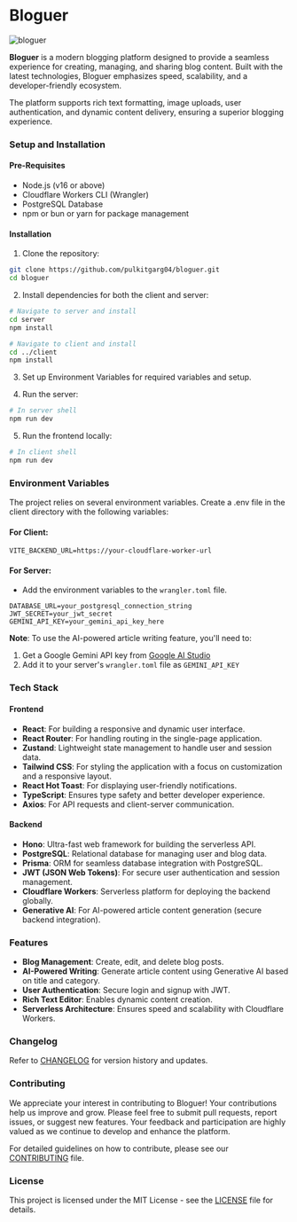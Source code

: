 # Bloguer

![bloguer](https://socialify.git.ci/pulkitgarg04/bloguer/image?font=Inter&language=1&name=1&owner=1&pattern=Floating+Cogs&stargazers=1&theme=Dark)

<!-- <p align="center">
  <a href="https://hits.sh/github.com/pulkitgarg04/bloguer/">
    <img src="https://hits.sh/github.com/pulkitgarg04/bloguer.svg?style=plastic&color=0077bf" alt="Hits"/>
  </a>
</p> -->

**Bloguer** is a modern blogging platform designed to provide a seamless experience for creating, managing, and sharing blog content. Built with the latest technologies, Bloguer emphasizes speed, scalability, and a developer-friendly ecosystem.

The platform supports rich text formatting, image uploads, user authentication, and dynamic content delivery, ensuring a superior blogging experience.

### Setup and Installation
#### Pre-Requisites
- Node.js (v16 or above)
- Cloudflare Workers CLI (Wrangler)
- PostgreSQL Database
- npm or bun or yarn for package management

#### Installation
1. Clone the repository:
```bash
git clone https://github.com/pulkitgarg04/bloguer.git  
cd bloguer  
```

2. Install dependencies for both the client and server:

```bash
# Navigate to server and install
cd server
npm install

# Navigate to client and install
cd ../client
npm install
```

3. Set up Environment Variables for required variables and setup.

4. Run the server:
```bash
# In server shell
npm run dev
```

5. Run the frontend locally:
```bash
# In client shell
npm run dev  
```

### Environment Variables
The project relies on several environment variables. Create a .env file in the client directory with the following variables:

#### For Client:
```env
VITE_BACKEND_URL=https://your-cloudflare-worker-url
```

#### For Server:
- Add the environment variables to the `wrangler.toml` file.
```env
DATABASE_URL=your_postgresql_connection_string  
JWT_SECRET=your_jwt_secret
GEMINI_API_KEY=your_gemini_api_key_here
```

**Note**: To use the AI-powered article writing feature, you'll need to:
1. Get a Google Gemini API key from [Google AI Studio](https://makersuite.google.com/app/apikey)
2. Add it to your server's `wrangler.toml` file as `GEMINI_API_KEY`

### Tech Stack
#### Frontend
- **React**: For building a responsive and dynamic user interface.
- **React Router**: For handling routing in the single-page application.
- **Zustand**: Lightweight state management to handle user and session data.
- **Tailwind CSS**: For styling the application with a focus on customization and a responsive layout.
- **React Hot Toast**: For displaying user-friendly notifications.
- **TypeScript**: Ensures type safety and better developer experience.
- **Axios**: For API requests and client-server communication.

#### Backend
- **Hono**: Ultra-fast web framework for building the serverless API.
- **PostgreSQL**: Relational database for managing user and blog data.
- **Prisma**: ORM for seamless database integration with PostgreSQL.
- **JWT (JSON Web Tokens)**: For secure user authentication and session management.
- **Cloudflare Workers**: Serverless platform for deploying the backend globally.
- **Generative AI**: For AI-powered article content generation (secure backend integration).

### Features
- **Blog Management**: Create, edit, and delete blog posts.
- **AI-Powered Writing**: Generate article content using Generative AI based on title and category.
- **User Authentication**: Secure login and signup with JWT.
- **Rich Text Editor**: Enables dynamic content creation.
- **Serverless Architecture**: Ensures speed and scalability with Cloudflare Workers.

### Changelog
Refer to [CHANGELOG](CHANGELOG.md) for version history and updates.

### Contributing
We appreciate your interest in contributing to Bloguer! Your contributions help us improve and grow. Please feel free to submit pull requests, report issues, or suggest new features. Your feedback and participation are highly valued as we continue to develop and enhance the platform.

For detailed guidelines on how to contribute, please see our [CONTRIBUTING](CONTRIBUTING.md) file.

### License
This project is licensed under the MIT License - see the [LICENSE](LICENSE) file for details.